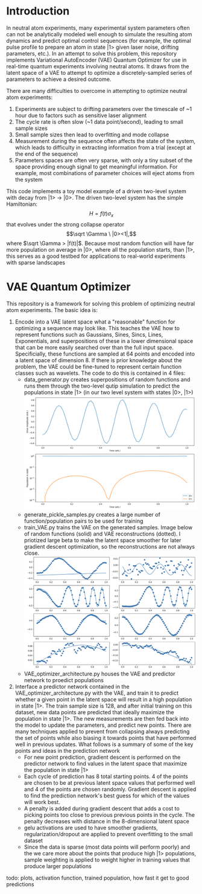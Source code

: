 # Introduction
  In neutral atom experiments, many experimental system parameters often can not be analytically modeled well enough to simulate the resulting atom dynamics and predict optimal control sequences (for example, the optimal pulse profile to prepare an atom in state |1> given laser noise, drifting parameters, etc.). In an attempt to solve this problem, this repository implements Variational AutoEncoder (VAE) Quantum Optimizer for use in real-time quantum experiments involving neutral atoms. It draws from the latent space of a VAE to attempt to optimize a discretely-sampled series of parameters to achieve a desired outcome.
 
  There are many difficulties to overcome in attempting to optimize neutral atom experiments:
  1. Experiments are subject to drifting parameters over the timescale of ~1 hour due to factors such as sensitive laser alignment
  2. The cycle rate is often slow (~1 data point/second), leading to small sample sizes
  3. Small sample sizes then lead to overfitting and mode collapse
  4. Measurement during the sequence often affects the state of the system, which leads to difficulty in extracting information from a trial (except at the end of the sequence)
  5. Parameters spaces are often very sparse, with only a tiny subset of the space providing enough signal to get meaningful information. For example, most combinations of parameter choices will eject atoms from the system

  This code implements a toy model example of a driven two-level system with decay from |1> -> |0>. The driven two-level system has the simple Hamiltonian: $$H = f(t) \sigma _x$$ that evolves under the strong collapse operator $$\sqrt \Gamma \ |0><1|,$$ where $\sqrt \Gamma > |f(t)|$. Because most random function will have far more population on average in |0>, where all the population starts, than |1>, this serves as a good testbed for applications to real-world experiments with sparse landscapes

# VAE Quantum Optimizer 
 This repository is a framework for solving this problem of optimizing neutral atom experiments. The basic idea is:
 1. Encode into a VAE latent space what a "reasonable" function for optimizing a sequence may look like. This teaches the VAE how to represent functions such as Gaussians, Sines, Sincs, Lines, Exponentials, and superpositions of these in a lower dimensional space that can be more easily searched over than the full input space. Specificially, these functions are sampled at 64 points and encoded into a latent space of dimension 8. If there is prior knowledge about the problem, the VAE could be fine-tuned to represent certain function classes such as wavelets. The code to do this is contained in 4 files:
    - data_generator.py creates superpositions of random functions and runs them through the two-level qutip simulation to predict the populations in state |1> (in our two level system with states |0>, |1>) ![Simulation of a random function and the populations in |0>, |1>](docs/sim_example.png)
    - generate_pickle_samples.py creates a large number of function/population pairs to be used for training
    - train_VAE.py trains the VAE on the generated samples. Image below of random functions (solid) and VAE reconstructions (dotted). I priotized large beta to make the latent space smoother for later gradient descent optimization, so the reconstructions are not always close.
    ![Random functions (solid) and VAE reconstructions (dotted)](docs/functions+fits_example.png)
    - VAE_optimizer_architecture.py houses the VAE and predictor network to proedict populations
 2. Interface a predictor network contained in the VAE_optimizer_architecture.py with the VAE, and train it to predict whether a given point in the latent space will result in a high population in state |1>. The train sample size is 128, and after initial training on this dataset, new data points are predicted that ideally maximize the population in state |1>. The new measurements are then fed back into the model to update the parameters, and predict new points. There are many techniques applied to prevent from collapsing  always predicting the set of points while also biasing it towards points that have performed well in previous updates. What follows is a summary of some of the key points and ideas in the prediction network
    - For new point prediction, gradient descent is performed on the predictor network to find values in the latent space that maximize the population in state |1>
    - Each cycle of prediction has 8 total starting points. 4 of the points are chosen to be at previous latent space values that performed well and 4 of the points are chosen randomly. Gradient descent is applied to find the prediction network's best guess for which of the values will work best.
    - A penalty is added during gradient descent that adds a cost to picking  points too close to previous previous points in the cycle. The penalty decreases with distance in the 8-dimensional latent space
    - gelu activations are used to have smoother gradients, regularization/dropout are applied to prevent overfitting to the small dataset
    - Since the data is sparse (most data points will perform poorly) and the we care more about the points that produce high |1> populations, sample weighting is applied to weight higher in training values that produce larger populations
    
todo: plots, activation function, trained population, how fast it get to good predictions